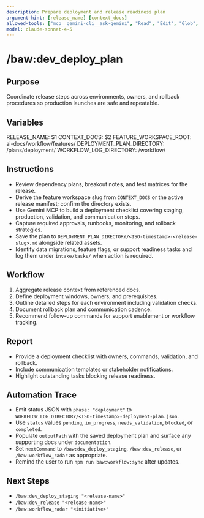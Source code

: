 ```yaml
---
description: Prepare deployment and release readiness plan
argument-hint: [release_name] [context_docs]
allowed-tools: ["mcp__gemini-cli__ask-gemini", "Read", "Edit", "Glob", "Grep", "MultiEdit", "Bash"]
model: claude-sonnet-4-5
---
```


# /baw:dev_deploy_plan

## Purpose
Coordinate release steps across environments, owners, and rollback procedures so production launches are safe and repeatable.

## Variables
RELEASE_NAME: $1
CONTEXT_DOCS: $2
FEATURE_WORKSPACE_ROOT: ai-docs/workflow/features/
DEPLOYMENT_PLAN_DIRECTORY: <feature-workspace>/plans/deployment/
WORKFLOW_LOG_DIRECTORY: <feature-workspace>/workflow/

## Instructions
- Review dependency plans, breakout notes, and test matrices for the release.
- Derive the feature workspace slug from `CONTEXT_DOCS` or the active release manifest; confirm the directory exists.
- Use Gemini MCP to build a deployment checklist covering staging, production, validation, and communication steps.
- Capture required approvals, runbooks, monitoring, and rollback strategies.
- Save the plan to `DEPLOYMENT_PLAN_DIRECTORY/<ISO-timestamp>-<release-slug>.md` alongside related assets.
- Identify data migrations, feature flags, or support readiness tasks and log them under `intake/tasks/` when action is required.

## Workflow
1. Aggregate release context from referenced docs.
2. Define deployment windows, owners, and prerequisites.
3. Outline detailed steps for each environment including validation checks.
4. Document rollback plan and communication cadence.
5. Recommend follow-up commands for support enablement or workflow tracking.

## Report
- Provide a deployment checklist with owners, commands, validation, and rollback.
- Include communication templates or stakeholder notifications.
- Highlight outstanding tasks blocking release readiness.

## Automation Trace
- Emit status JSON with `phase: "deployment"` to `WORKFLOW_LOG_DIRECTORY/<ISO-timestamp>-deployment-plan.json`.
- Use `status` values `pending`, `in_progress`, `needs_validation`, `blocked`, or `completed`.
- Populate `outputPath` with the saved deployment plan and surface any supporting docs under `documentation`.
- Set `nextCommand` to `/baw:dev_deploy_staging`, `/baw:dev_release`, or `/baw:workflow_radar` as appropriate.
- Remind the user to run `npm run baw:workflow:sync` after updates.

## Next Steps
- `/baw:dev_deploy_staging "<release-name>"`
- `/baw:dev_release "<release-name>"`
- `/baw:workflow_radar "<initiative>"`

